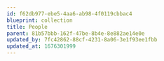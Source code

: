 ```yaml
---
id: f62db977-ebe5-4aa6-ab98-4f0119cbbac4
blueprint: collection
title: People
parent: 81b57bbb-162f-47be-8b4e-8e882ae14e0e
updated_by: 7fc42862-88cf-4231-8a06-3e1f93ee1fbb
updated_at: 1676301999
---
```

